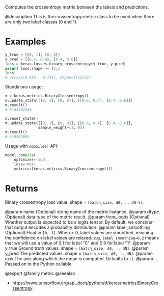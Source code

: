 Computes the crossentropy metric between the labels and predictions.

@description
This is the crossentropy metric class to be used when there are only two
label classes (0 and 1).

# Examples
```python
y_true = [[0, 1], [0, 0]]
y_pred = [[0.6, 0.4], [0.4, 0.6]]
loss = keras.losses.binary_crossentropy(y_true, y_pred)
assert loss.shape == (2,)
loss
# array([0.916 , 0.714], dtype=float32)
```
Standalone usage:

```python
m = keras.metrics.BinaryCrossentropy()
m.update_state([[0, 1], [0, 0]], [[0.6, 0.4], [0.4, 0.6]])
m.result()
# 0.81492424
```

```python
m.reset_state()
m.update_state([[0, 1], [0, 0]], [[0.6, 0.4], [0.4, 0.6]],
               sample_weight=[1, 0])
m.result()
# 0.9162905
```

Usage with `compile()` API:

```python
model.compile(
    optimizer='sgd',
    loss='mse',
    metrics=[keras.metrics.BinaryCrossentropy()])
```

# Returns
Binary crossentropy loss value. shape = `[batch_size, d0, .. dN-1]`.

@param name (Optional) string name of the metric instance.
@param dtype (Optional) data type of the metric result.
@param from_logits (Optional) Whether output is expected
    to be a logits tensor. By default, we consider
    that output encodes a probability distribution.
@param label_smoothing (Optional) Float in `[0, 1]`.
    When > 0, label values are smoothed,
    meaning the confidence on label values are relaxed.
    e.g. `label_smoothing=0.2` means that we will use
    a value of 0.1 for label "0" and 0.9 for label "1".
@param y_true Ground truth values. shape = `[batch_size, d0, .. dN]`.
@param y_pred The predicted values. shape = `[batch_size, d0, .. dN]`.
@param axis The axis along which the mean is computed. Defaults to `-1`.
@param ... Passed on to the Python callable

@export
@family metric
@seealso
+ <https://www.tensorflow.org/api_docs/python/tf/keras/metrics/BinaryCrossentropy>
